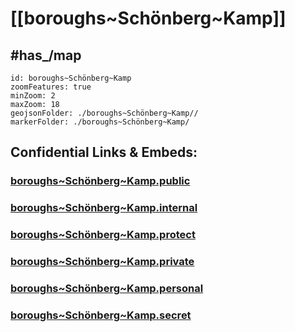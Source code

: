 # [[boroughs~Schönberg~Kamp]] 


## #has_/map  



```leaflet
id: boroughs~Schönberg~Kamp
zoomFeatures: true 
minZoom: 2 
maxZoom: 18
geojsonFolder: ./boroughs~Schönberg~Kamp//
markerFolder: ./boroughs~Schönberg~Kamp/
```




## Confidential Links & Embeds: 

### [boroughs~Schönberg~Kamp.public](/_public/\Earth\Continent\Europe\Europe~Central\Austria\Austrias_States\Niederösterreich\counties~NÖ\Krems~Donau\cities~Krems~Donau\Schönberg~Kampboroughs~Schönberg~Kamp.public.md) 

### [boroughs~Schönberg~Kamp.internal](/_internal/\Earth\Continent\Europe\Europe~Central\Austria\Austrias_States\Niederösterreich\counties~NÖ\Krems~Donau\cities~Krems~Donau\Schönberg~Kampboroughs~Schönberg~Kamp.internal.md) 

### [boroughs~Schönberg~Kamp.protect](/_protect/\Earth\Continent\Europe\Europe~Central\Austria\Austrias_States\Niederösterreich\counties~NÖ\Krems~Donau\cities~Krems~Donau\Schönberg~Kampboroughs~Schönberg~Kamp.protect.md) 

### [boroughs~Schönberg~Kamp.private](/_private/\Earth\Continent\Europe\Europe~Central\Austria\Austrias_States\Niederösterreich\counties~NÖ\Krems~Donau\cities~Krems~Donau\Schönberg~Kampboroughs~Schönberg~Kamp.private.md) 

### [boroughs~Schönberg~Kamp.personal](/_personal/\Earth\Continent\Europe\Europe~Central\Austria\Austrias_States\Niederösterreich\counties~NÖ\Krems~Donau\cities~Krems~Donau\Schönberg~Kampboroughs~Schönberg~Kamp.personal.md) 

### [boroughs~Schönberg~Kamp.secret](/_secret/\Earth\Continent\Europe\Europe~Central\Austria\Austrias_States\Niederösterreich\counties~NÖ\Krems~Donau\cities~Krems~Donau\Schönberg~Kampboroughs~Schönberg~Kamp.secret.md)

